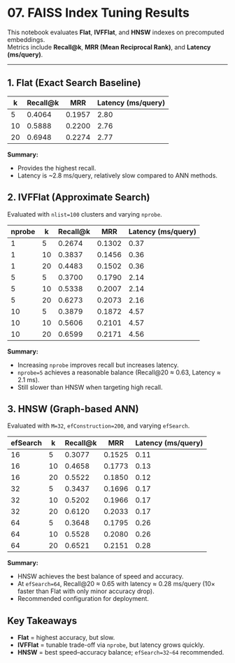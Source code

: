 # 07. FAISS Index Tuning Results

This notebook evaluates **Flat**, **IVFFlat**, and **HNSW** indexes on precomputed embeddings.  
Metrics include **Recall@k**, **MRR (Mean Reciprocal Rank)**, and **Latency (ms/query)**.

---

## 1. Flat (Exact Search Baseline)

| k   | Recall@k | MRR    | Latency (ms/query) |
| --- | -------- | ------ | ------------------ |
| 5   | 0.4064   | 0.1957 | 2.80               |
| 10  | 0.5888   | 0.2200 | 2.76               |
| 20  | 0.6948   | 0.2274 | 2.77               |

**Summary:**

- Provides the highest recall.
- Latency is ~2.8 ms/query, relatively slow compared to ANN methods.

## 2. IVFFlat (Approximate Search)

Evaluated with `nlist=100` clusters and varying `nprobe`.

| nprobe | k   | Recall@k | MRR    | Latency (ms/query) |
| ------ | --- | -------- | ------ | ------------------ |
| 1      | 5   | 0.2674   | 0.1302 | 0.37               |
| 1      | 10  | 0.3837   | 0.1456 | 0.36               |
| 1      | 20  | 0.4483   | 0.1502 | 0.36               |
| 5      | 5   | 0.3700   | 0.1790 | 2.14               |
| 5      | 10  | 0.5338   | 0.2007 | 2.14               |
| 5      | 20  | 0.6273   | 0.2073 | 2.16               |
| 10     | 5   | 0.3879   | 0.1872 | 4.57               |
| 10     | 10  | 0.5606   | 0.2101 | 4.57               |
| 10     | 20  | 0.6599   | 0.2171 | 4.56               |

**Summary:**

- Increasing `nprobe` improves recall but increases latency.
- `nprobe=5` achieves a reasonable balance (Recall@20 ≈ 0.63, Latency ≈ 2.1 ms).
- Still slower than HNSW when targeting high recall.

## 3. HNSW (Graph-based ANN)

Evaluated with `M=32`, `efConstruction=200`, and varying `efSearch`.

| efSearch | k   | Recall@k | MRR    | Latency (ms/query) |
| -------- | --- | -------- | ------ | ------------------ |
| 16       | 5   | 0.3077   | 0.1525 | 0.11               |
| 16       | 10  | 0.4658   | 0.1773 | 0.13               |
| 16       | 20  | 0.5522   | 0.1850 | 0.12               |
| 32       | 5   | 0.3437   | 0.1696 | 0.17               |
| 32       | 10  | 0.5202   | 0.1966 | 0.17               |
| 32       | 20  | 0.6120   | 0.2033 | 0.17               |
| 64       | 5   | 0.3648   | 0.1795 | 0.26               |
| 64       | 10  | 0.5528   | 0.2080 | 0.26               |
| 64       | 20  | 0.6521   | 0.2151 | 0.28               |

**Summary:**

- HNSW achieves the best balance of speed and accuracy.
- At `efSearch=64`, Recall@20 ≈ 0.65 with latency ≈ 0.28 ms/query (10× faster than Flat with only minor accuracy drop).
- Recommended configuration for deployment.

## Key Takeaways

- **Flat** = highest accuracy, but slow.
- **IVFFlat** = tunable trade-off via `nprobe`, but latency grows quickly.
- **HNSW** = best speed–accuracy balance; `efSearch=32~64` recommended.
